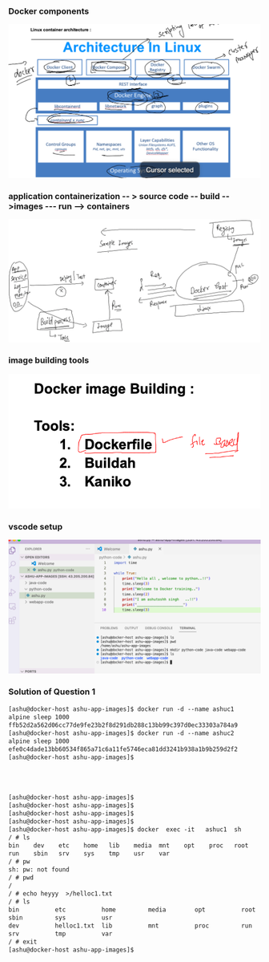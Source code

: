 ### Docker components 

<img src="compo.png">

### application containerization -- > source code -- build -->images --- run --> containers 

<img src="b1.png">

### image building tools 

<img src="b2.png">

### vscode setup 

<img src="vscode.png">

### Solution of  Question 1 

```
[ashu@docker-host ashu-app-images]$ docker run -d --name ashuc1  alpine sleep 1000 
ffb52d2a562d06cc77de9fe23b2f8d291db288c13bb99c397d0ec33303a784a9
[ashu@docker-host ashu-app-images]$ docker run -d --name ashuc2  alpine sleep 1000 
efe0c4dade13bb60534f865a71c6a11fe5746eca81dd3241b938a1b9b259d2f2
[ashu@docker-host ashu-app-images]$ 




[ashu@docker-host ashu-app-images]$ 
[ashu@docker-host ashu-app-images]$ 
[ashu@docker-host ashu-app-images]$ 
[ashu@docker-host ashu-app-images]$ 
[ashu@docker-host ashu-app-images]$ docker  exec -it   ashuc1  sh 
/ # ls
bin    dev    etc    home   lib    media  mnt    opt    proc   root   run    sbin   srv    sys    tmp    usr    var
/ # pw
sh: pw: not found
/ # pwd
/
/ # echo heyyy  >/helloc1.txt 
/ # ls
bin          etc          home         media        opt          root         sbin         sys          usr
dev          helloc1.txt  lib          mnt          proc         run          srv          tmp          var
/ # exit
[ashu@docker-host ashu-app-images]$ 
```





